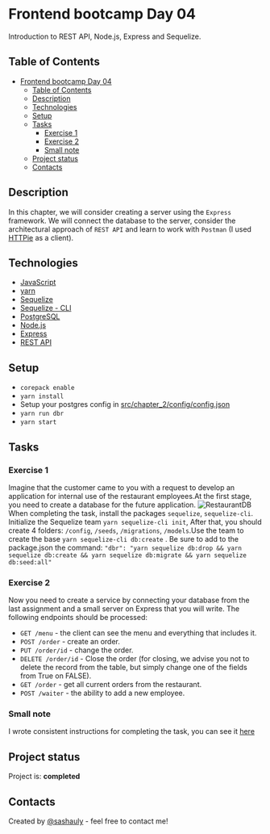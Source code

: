 # Frontend bootcamp Day 04

Introduction to REST API, Node.js, Express and Sequelize.

## Table of Contents

- [Frontend bootcamp Day 04](#frontend-bootcamp-day-04)
  - [Table of Contents](#table-of-contents)
  - [Description](#description)
  - [Technologies](#technologies)
  - [Setup](#setup)
  - [Tasks](#tasks)
    - [Exercise 1](#exercise-1)
    - [Exercise 2](#exercise-2)
    - [Small note](#small-note)
  - [Project status](#project-status)
  - [Contacts](#contacts)

## Description

In this chapter, we will consider creating a server using the `Express` framework. We will connect the database to the server, consider the architectural approach of `REST API` and learn to work with `Postman` (I used [HTTPie](https://httpie.io/) as a client).

## Technologies

- [JavaScript](https://developer.mozilla.org/en-US/docs/Web/JavaScript)
- [yarn](https://yarnpkg.com/en/)
- [Sequelize](https://sequelize.org/)
- [Sequelize - CLI](https://sequelize.org/master/manual/cli.html)
- [PostgreSQL](https://www.postgresql.org/)
- [Node.js](https://nodejs.org/en/)
- [Express](https://expressjs.com/)
- [REST API](https://en.wikipedia.org/wiki/Representational_state_transfer)

## Setup

- `corepack enable`
- `yarn install`
- Setup your postgres config in [src/chapter_2/config/config.json](./src/config/config.json)
- `yarn run dbr`
- `yarn start`

## Tasks

### Exercise 1

Imagine that the customer came to you with a request to develop an application for internal use of the restaurant employees.At the first stage, you need to create a database for the future application.
![RestaurantDB](https://user-images.githubusercontent.com/48245816/171473967-cb0bfafd-d596-4695-88db-abff2951c824.jpg)
When completing the task, install the packages `sequelize`, `sequelize-cli`. Initialize the Sequelize team `yarn sequelize-cli init`, After that, you should create 4 folders: `/config`, `/seeds`, `/migrations`, `/models`.Use the team to create the base `yarn sequelize-cli db:create` . Be sure to add to the package.json the command: `"dbr": "yarn sequelize db:drop && yarn sequelize db:create && yarn sequelize db:migrate && yarn sequelize db:seed:all"`

### Exercise 2

Now you need to create a service by connecting your database from the last assignment and a small server on Express that you will write.
The following endpoints should be processed:

- `GET /menu` - the client can see the menu and everything that includes it.
- `POST /order` - create an order.
- `PUT /order/id` - change the order.
- `DELETE /order/id` - Close the order (for closing, we advise you not to delete the record from the table, but simply change one of the fields from True on FALSE).
- `GET /order` - get all current orders from the restaurant.
- `POST /waiter` - the ability to add a new employee.

### Small note

I wrote consistent instructions for completing the task, you can see it [here](./src/readme.md)

## Project status

Project is: **completed**

## Contacts

Created by [@sashauly](https://t.me/sashauly) - feel free to contact me!
